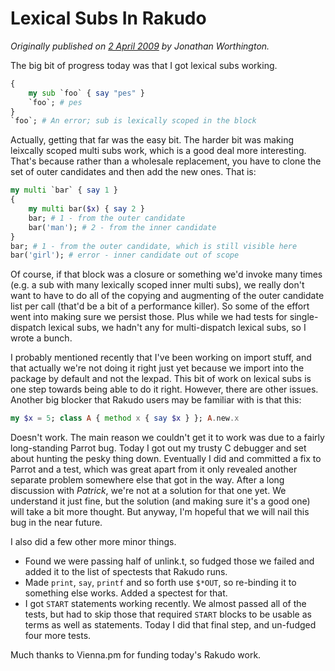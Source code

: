 # Lexical Subs In Rakudo
    
*Originally published on [2 April 2009](https://use-perl.github.io/user/JonathanWorthington/journal/38741/) by Jonathan Worthington.*

The big bit of progress today was that I got lexical subs working.

```` raku
{
    my sub `foo` { say "pes" }
    `foo`; # pes
}
`foo`; # An error; sub is lexically scoped in the block
````

Actually, getting that far was the easy bit. The harder bit was making leixcally scoped multi subs work, which is a good deal more interesting. That's because rather than a wholesale replacement, you have to clone the set of outer candidates and then add the new ones. That is:

```` raku
my multi `bar` { say 1 }
{
    my multi bar($x) { say 2 }
    bar; # 1 - from the outer candidate
    bar('man'); # 2 - from the inner candidate
}
bar; # 1 - from the outer candidate, which is still visible here
bar('girl'); # error - inner candidate out of scope
````

Of course, if that block was a closure or something we'd invoke many times (e.g. a sub with many lexically scoped inner multi subs), we really don't want to have to do all of the copying and augmenting of the outer candidate list per call (that'd be a bit of a performance killer). So some of the effort went into making sure we persist those. Plus while we had tests for single-dispatch lexical subs, we hadn't any for multi-dispatch lexical subs, so I wrote a bunch.

I probably mentioned recently that I've been working on import stuff, and that actually we're not doing it right just yet because we import into the package by default and not the lexpad. This bit of work on lexical subs is one step towards being able to do it right. However, there are other issues. Another big blocker that Rakudo users may be familiar with is that this:

```` raku
my $x = 5; class A { method x { say $x } }; A.new.x
````

Doesn't work. The main reason we couldn't get it to work was due to a fairly long-standing Parrot bug. Today I got out my trusty C debugger and set about hunting the pesky thing down. Eventually I did and committed a fix to Parrot and a test, which was great apart from it only revealed another separate problem somewhere else that got in the way. After a long discussion with *Patrick*, we're not at a solution for that one yet. We understand it just fine, but the solution (and making sure it's a good one) will take a bit more thought. But anyway, I'm hopeful that we will nail this bug in the near future.

I also did a few other more minor things.

- Found we were passing half of unlink.t, so fudged those we failed and added it to the list of spectests that Rakudo runs.
- Made `print`, `say`, `printf` and so forth use `$*OUT`, so re-binding it to something else works. Added a spectest for that.
- I got `START` statements working recently. We almost passed all of the tests, but had to skip those that required `START` blocks to be usable as terms as well as statements. Today I did that final step, and un-fudged four more tests.

Much thanks to Vienna.pm for funding today's Rakudo work.
